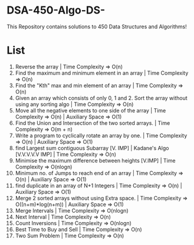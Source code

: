 # DSA-450-Algo-DS-

This Repository contains solutions to 450 Data Structures and Algorithms!

# List

1. Reverse the array | Time Complexity => O(n)
2. Find the maximum and minimum element in an array | Time Complexity => O(n)
3. Find the "Kth" max and min element of an array | Time Complexity => O(n)
4. Given an array which consists of only 0, 1 and 2. Sort the array without using any sorting algo | Time Complexity => O(n)
5. Move all the negative elements to one side of the array | Time Complexity => O(n) | Auxiliary Space => O(1)
6. Find the Union and Intersection of the two sorted arrays. | Time Complexity => O(m + n)
7. Write a program to cyclically rotate an array by one. | Time Complexity => O(n) | Auxiliary Space => O(1)
8. find Largest sum contiguous Subarray [V. IMP] | Kadane's Algo [V.V.V.V.V IMP] | Time Complexity => O(n)
9. Minimise the maximum difference between heights [V.IMP] | Time Complexity => O(nlogn)
10. Minimum no. of Jumps to reach end of an array | Time Complexity => O(n) | Auxiliary Space => O(1)
11. find duplicate in an array of N+1 Integers | Time Complexity => O(n) | Auxiliary Space => O(1)
12. Merge 2 sorted arrays without using Extra space. | Time Complexity => O((n+m)\*log(n+m)) | Auxiliary Space => O(1)
13. Merge Intervals | Time Complexity => O(nlogn)
14. Next Interval | Time Complexity => O(n)
15. Count Inversions | Time Complexity => O(nlogn)
16. Best Time to Buy and Sell | Time Complexity => O(n)
17. Two Sum Problem | Time Complexity => O(n)
